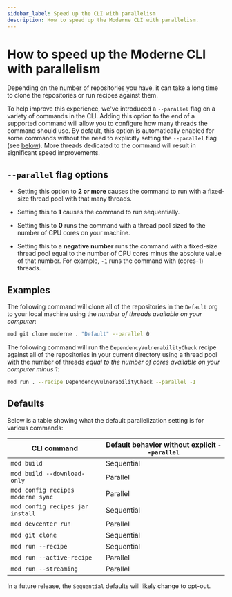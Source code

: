 ```yaml
---
sidebar_label: Speed up the CLI with parallelism
description: How to speed up the Moderne CLI with parallelism.
---
```


# How to speed up the Moderne CLI with parallelism

Depending on the number of repositories you have, it can take a long time to clone the repositories or run recipes against them.

To help improve this experience, we've introduced a `--parallel` flag on a variety of commands in the CLI. Adding this option to the end of a supported command will allow you to configure how many threads the command should use. By default, this option is automatically enabled for some commands without the need to explicitly setting the `--parallel` flag (see [below](#defaults)). More threads dedicated to the command will result in significant speed improvements.

## `--parallel` flag options

* Setting this option to **2 or more** causes the command to run with a fixed-size thread pool with that many threads.

* Setting this to **1** causes the command to run sequentially.

* Setting this to **0** runs the command with a thread pool sized to the number of CPU cores on your machine.

* Setting this to a **negative number** runs the command with a fixed-size thread pool equal to the number of CPU cores minus the absolute value of that number. For example, `-1` runs the command with (cores-1) threads.

## Examples

The following command will clone all of the repositories in the `Default` org to your local machine using the _number of threads available on your computer_:

```bash
mod git clone moderne . "Default" --parallel 0
```

The following command will run the `DependencyVulnerabilityCheck` recipe against all of the repositories in your current directory using a thread pool with the number of threads _equal to the number of cores available on your computer minus 1_:

```bash
mod run . --recipe DependencyVulnerabilityCheck --parallel -1
```

## Defaults

Below is a table showing what the default parallelization setting is for various commands:

| CLI command                       | Default behavior without explicit `--parallel` |
|-----------------------------------|------------------------------------------------|
| `mod build`                       | Sequential                                     |
| `mod build --download-only`       | Parallel                                       |
| `mod config recipes moderne sync` | Parallel                                       |
| `mod config recipes jar install`  | Sequential                                     |
| `mod devcenter run`               | Parallel                                       |
| `mod git clone`                   | Sequential                                     |
| `mod run --recipe`                | Sequential                                     |
| `mod run --active-recipe`         | Parallel                                       |
| `mod run --streaming`             | Parallel                                       |

In a future release, the `Sequential` defaults will likely change to opt-out.
